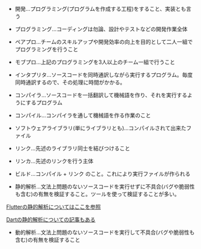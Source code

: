 - 開発...プログラミング(プログラムを作成する工程)をすること、実装とも言う

- プログラミング...コーディングは勿論、設計やテストなどの開発作業全体

- ペアプロ...チームのスキルアップや開発効率の向上を目的として二人一組でプログラミングを行うこと 

- モブプロ...上記のプログラミングを3人以上のチーム一組で行うこと 

- インタプリタ...ソースコードを同時通訳しながら実行するプログラム。毎度同時通訳するので、その処理に時間がかかる。

- コンパイラ...ソースコードを一括翻訳して機械語を作り、それを実行するようにするプログラム 

- コンパイル...コンパイラを通して機械語を作る作業のこと 

- ソフトウェアライブラリ(単にライブラリとも)...コンパイルされて出来たファイル 

- リンク...先述のライブラリ同士を結びつけること

- リンカ...先述のリンクを行う主体 

- ビルド...コンパイル + リンク のこと。これにより実行ファイルが作られる 

- 静的解析...文法上問題のないソースコードを実行せずに不具合(バグや脆弱性も含む)の有無を検証すること。ツールを使って検証することが多い。

[Flutterの静的解析についてはここを参照](https://qiita.com/STV_20161003/items/a406cb71b3f5d006cc9a)

[Dartの静的解析についての記事もある](https://zenn.dev/tatsuyasusukida/scraps/c539f18b364d29)

- 動的解析...文法上問題のないソースコードを実行して不具合(バグや脆弱性も含む)の有無を検証すること 